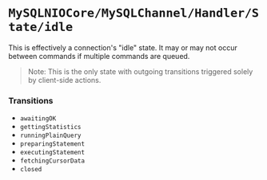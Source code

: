 # ``MySQLNIOCore/MySQLChannel/Handler/State/idle``

This is effectively a connection's "idle" state. It may or may not occur between commands if
multiple commands are queued.

> Note: This is the only state with outgoing transitions triggered solely by client-side actions.

### Transitions

- `awaitingOK`
- `gettingStatistics`
- `runningPlainQuery`
- `preparingStatement`
- `executingStatement`
- `fetchingCursorData`
- `closed`
